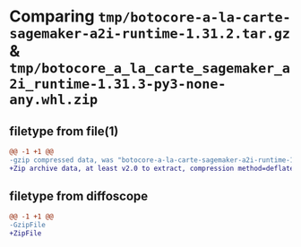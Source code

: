# Comparing `tmp/botocore-a-la-carte-sagemaker-a2i-runtime-1.31.2.tar.gz` & `tmp/botocore_a_la_carte_sagemaker_a2i_runtime-1.31.3-py3-none-any.whl.zip`

## filetype from file(1)

```diff
@@ -1 +1 @@
-gzip compressed data, was "botocore-a-la-carte-sagemaker-a2i-runtime-1.31.2.tar", last modified: Wed Jul 12 01:44:59 2023, max compression
+Zip archive data, at least v2.0 to extract, compression method=deflate
```

## filetype from diffoscope

```diff
@@ -1 +1 @@
-GzipFile
+ZipFile
```

